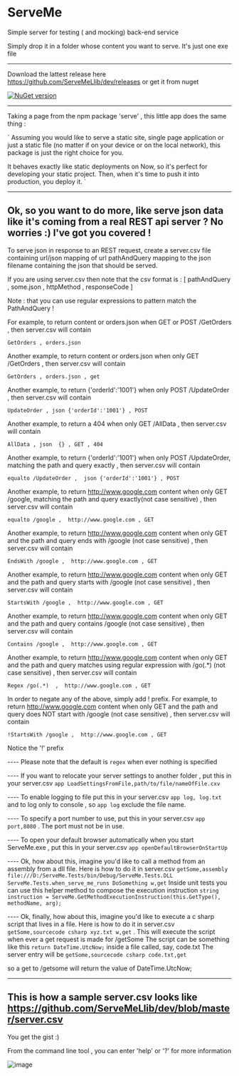 # ServeMe
Simple server for testing ( and mocking) back-end service


Simply drop it in a folder whose content you want to serve. It's just one exe file 

----

Download the lattest release here https://github.com/ServeMeLlib/dev/releases or get it from nuget 

[![NuGet version](https://badge.fury.io/nu/serveme.svg)](https://badge.fury.io/nu/serveme)


----

Taking a page from the npm package 'serve' , this little app does the same thing :

`
Assuming you would like to serve a static site, single page application or just a static file (no matter if on your device or on the local network), this package is just the right choice for you.

It behaves exactly like static deployments on Now, so it's perfect for developing your static project. Then, when it's time to push it into production, you deploy it.
`


----
Ok, so you want to do more, like serve json data like it's coming from a real REST api server ? No worries :) I've got you covered !
----

To serve json in response to an REST request, create a server.csv file containing url/json mapping of url pathAndQuery mapping to the json filename containing the json that should be served.

If you are using server.csv then note that the csv format is :
[ pathAndQuery , some.json , httpMethod  , responseCode ]

Note : that you can use regular expressions to pattern match the PathAndQuery !

For example, to return content or orders.json when GET or POST /GetOrders , then server.csv will contain 

`GetOrders , orders.json`

Another example, to return content or orders.json when only GET /GetOrders , then server.csv will contain 

`GetOrders , orders.json , get`

Another example, to return {'orderId':'1001'}  when only POST /UpdateOrder , then server.csv will contain 

`UpdateOrder , json {'orderId':'1001'} , POST`

Another example, to return a 404  when only GET /AllData , then server.csv will contain 

`AllData , json  {} , GET , 404`

Another example, to return {'orderId':'1001'}  when only POST /UpdateOrder, matching the path and query exactly , then server.csv will contain 

`equalto /UpdateOrder ,  json {'orderId':'1001'} , POST`

Another example, to return http://www.google.com content  when only GET /google, matching the path and query exactly(not case sensitive) , then server.csv will contain

`equalto /google ,  http://www.google.com , GET`
 
Another example, to return http://www.google.com content  when only GET and the path and query ends with /google (not case sensitive) , then server.csv will contain 

`EndsWith /google ,  http://www.google.com , GET`     

Another example, to return http://www.google.com content  when only GET and the path and query starts with /google (not case sensitive) , then server.csv will contain 

`StartsWith /google ,  http://www.google.com , GET` 
 
Another example, to return http://www.google.com content  when only GET and the path and query contains /google (not case sensitive) , then server.csv will contain 

`Contains /google ,  http://www.google.com , GET` 

Another example, to return http://www.google.com content  when only GET and the path and query matches using regular expression with /go(.*) (not case sensitive) , then server.csv will contain 

`Regex /go(.*)  ,  http://www.google.com , GET` 

In order to negate any of the above, simply add ! prefix. For example,
to return http://www.google.com content  when only GET and the path and query does NOT start with /google (not case sensitive) , then server.csv will contain 

`!StartsWith /google ,  http://www.google.com , GET` 

 Notice the '!' prefix

---- Please note that the default is `regex` when ever nothing is specified

---- If you want to relocate your server settings to another folder , put this in your server.csv `app LoadSettingsFromFile,path/to/file/nameOfFile.cxv`

---- To enable logging to file put this in your server.csv `app log, log.txt` and to log only to console , so `app log` exclude the file name.

---- To specify a port number to use, put this in your server.csv `app port,8080` . The port must not be in use.

---- To open your default browser automatically when you start ServeMe.exe , put this in your server.csv `app openDefaultBrowserOnStartUp`

---- Ok, how about this, imagine you'd like to call a method from an assembly from a dll file. Here is how to do it in server.csv `getSome,assembly file:///D:/ServeMe.Tests/bin/Debug/ServeMe.Tests.DLL ServeMe.Tests.when_serve_me_runs DoSomething w,get` Inside unit tests you can use this helper method to compose the execution instruction `string instruction = ServeMe.GetMethodExecutionInstruction(this.GetType(), methodName, arg);`

---- Ok, finally, how about this, imagine you'd like to execute a c sharp script that lives in a file. Here is how to do it in server.csv `getSome,sourcecode csharp xyz.txt w,get` . This will execute the script when ever a get request is made for /getSome
The script can be something like this
`return DateTime.UtcNow;` inside a file called, say, code.txt
The server entry will be 
`getSome,sourcecode csharp code.txt,get`

so a get to /getsome will return the value of  DateTime.UtcNow;



----
This is how a sample server.csv looks like https://github.com/ServeMeLlib/dev/blob/master/server.csv
----
You get the gist :)

From the command line tool , you can enter 'help' or '?' for more information

![image](https://user-images.githubusercontent.com/2102748/51878613-1be0f300-2325-11e9-9286-9b68a70d233a.png)
